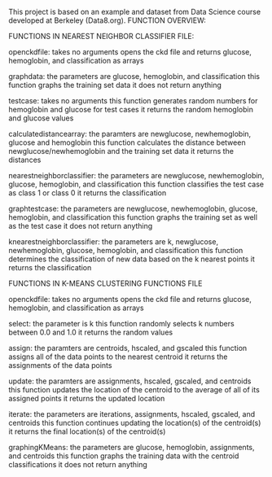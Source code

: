 This project is based on an example and dataset from Data Science course developed at Berkeley (Data8.org).
FUNCTION OVERVIEW:

FUNCTIONS IN NEAREST NEIGHBOR CLASSIFIER FILE:

openckdfile:
  takes no arguments
  opens the ckd file and returns glucose, hemoglobin, and classification as arrays

graphdata:
  the parameters are glucose, hemoglobin, and classification
  this function graphs the training set data
  it does not return anything

testcase:
  takes no arguments
  this function generates random numbers for hemoglobin and glucose for test cases
  it returns the random hemoglobin and glucose values

calculatedistancearray:
  the paramters are newglucose, newhemoglobin, glucose and hemoglobin
  this function calculates the distance between newglucose/newhemoglobin and the training set data
  it returns the distances

nearestneighborclassifier:
  the parameters are newglucose, newhemoglobin, glucose, hemoglobin, and classification
  this function classifies the test case as class 1 or class 0
  it returns the classification

graphtestcase:
  the parameters are newglucose, newhemoglobin, glucose, hemoglobin, and classification
  this function graphs the training set as well as the test case
  it does not return anything

knearestneighborclassifier:
  the parameters are k, newglucose, newhemoglobin, glucose, hemoglobin, and classification
  this function determines the classification of new data based on the k nearest points
  it returns the classification
  
  
  
FUNCTIONS IN K-MEANS CLUSTERING FUNCTIONS FILE

openckdfile:
 takes no arguments
  opens the ckd file and returns glucose, hemoglobin, and classification as arrays
  
select:
  the parameter is k
  this function randomly selects k numbers between 0.0 and 1.0
  it returns the random values
  
assign:
  the paramters are centroids, hscaled, and gscaled
  this function assigns all of the data points to the nearest centroid
  it returns the assignments of the data points
  
update:
  the paramters are assignments, hscaled, gscaled, and centroids
  this function updates the location of the centroid to the average of all of its assigned points
  it returns the updated location
  
iterate:
  the parameters are iterations, assignments, hscaled, gscaled, and centroids
  this function continues updating the location(s) of the centroid(s)
  it returns the final location(s) of the centroid(s)
  
graphingKMeans:
  the parameters are glucose, hemoglobin, assignments, and centroids
  this function graphs the training data with the centroid classifications
  it does not return anything
